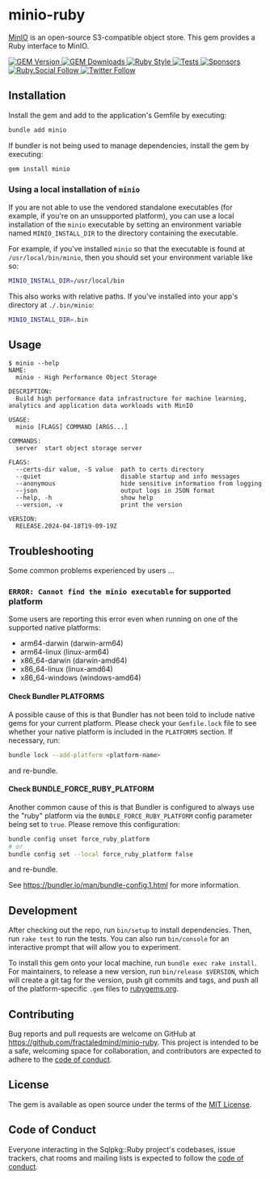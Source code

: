 # minio-ruby

[MinIO](https://min.io) is an open-source S3-compatible object store. This gem provides a Ruby interface to MinIO.

<p>
  <a href="https://rubygems.org/gems/minio">
  <img alt="GEM Version" src="https://img.shields.io/gem/v/minio?color=168AFE&include_prereleases&logo=ruby&logoColor=FE1616">
  </a>
  <a href="https://rubygems.org/gems/minio">
    <img alt="GEM Downloads" src="https://img.shields.io/gem/dt/minio?color=168AFE&logo=ruby&logoColor=FE1616">
  </a>
  <a href="https://github.com/testdouble/standard">
    <img alt="Ruby Style" src="https://img.shields.io/badge/style-standard-168AFE?logo=ruby&logoColor=FE1616" />
  </a>
  <a href="https://github.com/fractaledmind/minio-ruby/actions/workflows/main.yml">
    <img alt="Tests" src="https://github.com/fractaledmind/minio-ruby/actions/workflows/main.yml/badge.svg" />
  </a>
  <a href="https://github.com/sponsors/fractaledmind">
    <img alt="Sponsors" src="https://img.shields.io/github/sponsors/fractaledmind?color=eb4aaa&logo=GitHub%20Sponsors" />
  </a>
  <a href="https://ruby.social/@fractaledmind">
    <img alt="Ruby.Social Follow" src="https://img.shields.io/mastodon/follow/109291299520066427?domain=https%3A%2F%2Fruby.social&label=%40fractaledmind&style=social">
  </a>
  <a href="https://twitter.com/fractaledmind">
    <img alt="Twitter Follow" src="https://img.shields.io/twitter/url?label=%40fractaledmind&style=social&url=https%3A%2F%2Ftwitter.com%2Ffractaledmind">
  </a>
</p>

## Installation

Install the gem and add to the application's Gemfile by executing:

```sh
bundle add minio
```

If bundler is not being used to manage dependencies, install the gem by executing:

```sh
gem install minio
```

### Using a local installation of `minio`

If you are not able to use the vendored standalone executables (for example, if you're on an unsupported platform), you can use a local installation of the `minio` executable by setting an environment variable named `MINIO_INSTALL_DIR` to the directory containing the executable.

For example, if you've installed `minio` so that the executable is found at `/usr/local/bin/minio`, then you should set your environment variable like so:

``` sh
MINIO_INSTALL_DIR=/usr/local/bin
```

This also works with relative paths. If you've installed into your app's directory at `./.bin/minio`:

``` sh
MINIO_INSTALL_DIR=.bin
```

## Usage

```shell
$ minio --help
NAME:
  minio - High Performance Object Storage

DESCRIPTION:
  Build high performance data infrastructure for machine learning, analytics and application data workloads with MinIO

USAGE:
  minio [FLAGS] COMMAND [ARGS...]

COMMANDS:
  server  start object storage server

FLAGS:
  --certs-dir value, -S value  path to certs directory
  --quiet                      disable startup and info messages
  --anonymous                  hide sensitive information from logging
  --json                       output logs in JSON format
  --help, -h                   show help
  --version, -v                print the version

VERSION:
  RELEASE.2024-04-18T19-09-19Z
```

## Troubleshooting

Some common problems experienced by users ...

### `ERROR: Cannot find the minio executable` for supported platform

Some users are reporting this error even when running on one of the supported native platforms:

* arm64-darwin (darwin-arm64)
* arm64-linux (linux-arm64)
* x86_64-darwin (darwin-amd64)
* x86_64-linux (linux-amd64)
* x86_64-windows (windows-amd64)

#### Check Bundler PLATFORMS

A possible cause of this is that Bundler has not been told to include native gems for your current platform. Please check your `Gemfile.lock` file to see whether your native platform is included in the `PLATFORMS` section. If necessary, run:

``` sh
bundle lock --add-platform <platform-name>
```

and re-bundle.

#### Check BUNDLE_FORCE_RUBY_PLATFORM

Another common cause of this is that Bundler is configured to always use the "ruby" platform via the `BUNDLE_FORCE_RUBY_PLATFORM` config parameter being set to `true`. Please remove this configuration:

``` sh
bundle config unset force_ruby_platform
# or
bundle config set --local force_ruby_platform false
```

and re-bundle.

See https://bundler.io/man/bundle-config.1.html for more information.

## Development

After checking out the repo, run `bin/setup` to install dependencies. Then, run `rake test` to run the tests. You can also run `bin/console` for an interactive prompt that will allow you to experiment.

To install this gem onto your local machine, run `bundle exec rake install`. For maintainers, to release a new version, run `bin/release $VERSION`, which will create a git tag for the version, push git commits and tags, and push all of the platform-specific `.gem` files to [rubygems.org](https://rubygems.org).

## Contributing

Bug reports and pull requests are welcome on GitHub at https://github.com/fractaledmind/minio-ruby. This project is intended to be a safe, welcoming space for collaboration, and contributors are expected to adhere to the [code of conduct](https://github.com/fractaledmind/minio-ruby/blob/main/CODE_OF_CONDUCT.md).

## License

The gem is available as open source under the terms of the [MIT License](https://opensource.org/licenses/MIT).

## Code of Conduct

Everyone interacting in the Sqlpkg::Ruby project's codebases, issue trackers, chat rooms and mailing lists is expected to follow the [code of conduct](https://github.com/fractaledmind/minio-ruby/blob/main/CODE_OF_CONDUCT.md).
